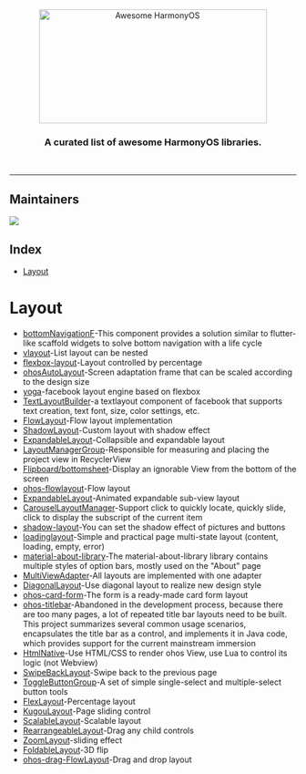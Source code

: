 <div align="center">
<img width="400" height="200" src="https://github.com/sindresorhus/awesome/raw/main/media/logo.svg" alt="Awesome HarmonyOS"/>
  <p><h3>A curated list of awesome HarmonyOS libraries.</h3></p>
</div>
<br>
<hr>
</div>

## Maintainers
<p>
  <a href="https://github.com/kanaksony">
    <img src="https://avatars.githubusercontent.com/u/6097596?s=64" />
  </a>
</p>


## Index
* [Layout](https://github.com/kanaksony/awesome-harmonyos/main/README.md#Layout) 

  
Layout
======================  
* [bottomNavigationF](https://gitee.com/blueskyliu/BottomNavigationF)-This component provides a solution similar to flutter-like scaffold widgets to solve bottom navigation with a life cycle
* [vlayout](https://gitee.com/openharmony-tpc/vlayout)-List layout can be nested
* [flexbox-layout](https://gitee.com/openharmony-tpc/flexbox-layout)-Layout controlled by percentage
* [ohosAutoLayout](https://gitee.com/openharmony-tpc/ohosAutoLayout)-Screen adaptation frame that can be scaled according to the design size
* [yoga](https://gitee.com/openharmony-tpc/yoga)-facebook layout engine based on flexbox
* [TextLayoutBuilder](https://gitee.com/hihopeorg/TextLayoutBuilder)-a textlayout component of facebook that supports text creation, text font, size, color settings, etc.
* [FlowLayout](https://gitee.com/hihopeorg/FlowLayout)-Flow layout implementation
* [ShadowLayout](https://gitee.com/chinasoft_ohos/ShadowLayout)-Custom layout with shadow effect
* [ExpandableLayout](https://gitee.com/chinasoft_ohos/ExpandableLayout)-Collapsible and expandable layout
* [LayoutManagerGroup](https://gitee.com/openharmony-tpc/LayoutManagerGroup)-Responsible for measuring and placing the project view in RecyclerView
* [Flipboard/bottomsheet](https://gitee.com/openharmony-tpc/bottomsheet)-Display an ignorable View from the bottom of the screen
* [ohos-flowlayout](https://gitee.com/openharmony-tpc/ohos-flowlayout)-Flow layout
* [ExpandableLayout](https://gitee.com/openharmony-tpc/ExpandableLayout)-Animated expandable sub-view layout
* [CarouselLayoutManager](https://gitee.com/chinasoft_ohos/CarouselLayoutManager)-Support click to quickly locate, quickly slide, click to display the subscript of the current item
* [shadow-layout](https://gitee.com/chinasoft2_ohos/shadow-layout)-You can set the shadow effect of pictures and buttons
* [loadinglayout](https://gitee.com/chinasoft_ohos/loadinglayout)-Simple and practical page multi-state layout (content, loading, empty, error)
* [material-about-library](https://gitee.com/chinasoft_ohos/material-about-library)-The material-about-library library contains multiple styles of option bars, mostly used on the "About" page
* [MultiViewAdapter](https://gitee.com/chinasoft2_ohos/MultiViewAdapter)-All layouts are implemented with one adapter
* [DiagonalLayout](https://gitee.com/chinasoft3_ohos/DiagonalLayout)-Use diagonal layout to realize new design style
* [ohos-card-form](https://gitee.com/chinasoft2_ohos/ohos-card-form)-The form is a ready-made card form layout
* [ohos-titlebar](https://gitee.com/chinasoft2_ohos/ohos-titlebar)-Abandoned in the development process, because there are too many pages, a lot of repeated title bar layouts need to be built. This project summarizes several common usage scenarios, encapsulates the title bar as a control, and implements it in Java code, which provides support for the current mainstream immersion
* [HtmlNative](https://gitee.com/hihopeorg/HtmlNative)-Use HTML/CSS to render ohos View, use Lua to control its logic (not Webview)
* [SwipeBackLayout](https://gitee.com/baijuncheng-open-source/SwipeBackLayout)-Swipe back to the previous page
* [ToggleButtonGroup](https://gitee.com/baijuncheng-open-source/ToggleButtonGroup)-A set of simple single-select and multiple-select button tools
* [FlexLayout](https://gitee.com/baijuncheng-open-source/flexlayout)-Percentage layout
* [KugouLayout](https://gitee.com/baijuncheng-open-source/kugou-layout)-Page sliding control
* [ScalableLayout](https://gitee.com/baijuncheng-open-source/ScalableLayout)-Scalable layout
* [RearrangeableLayout](https://gitee.com/baijuncheng-open-source/rearrangeable-layout)-Drag any child controls
* [ZoomLayout](https://gitee.com/ts_ohos/zoom-layout)-sliding effect
* [FoldableLayout](https://gitee.com/openharmony-tpc/FoldableLayout)-3D flip
* [ohos-drag-FlowLayout](https://gitee.com/openharmony-tpc/ohos-drag-FlowLayout)-Drag and drop layout
